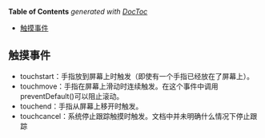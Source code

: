 <!-- START doctoc generated TOC please keep comment here to allow auto update -->
<!-- DON'T EDIT THIS SECTION, INSTEAD RE-RUN doctoc TO UPDATE -->
**Table of Contents**  *generated with [DocToc](https://github.com/thlorenz/doctoc)*

- [触摸事件](#%E8%A7%A6%E6%91%B8%E4%BA%8B%E4%BB%B6)

<!-- END doctoc generated TOC please keep comment here to allow auto update -->

## 触摸事件

- touchstart：手指放到屏幕上时触发（即使有一个手指已经放在了屏幕上）。
- touchmove：手指在屏幕上滑动时连续触发。在这个事件中调用 preventDefault()可以阻止滚动。
- touchend：手指从屏幕上移开时触发。
- touchcancel：系统停止跟踪触摸时触发。文档中并未明确什么情况下停止跟踪
